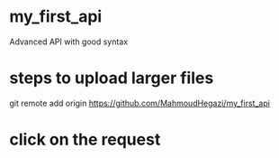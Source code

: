 # my_first_api
Advanced API with good syntax 

# steps to upload larger files
git remote add origin https://github.com/MahmoudHegazi/my_first_api

#  click on the request
